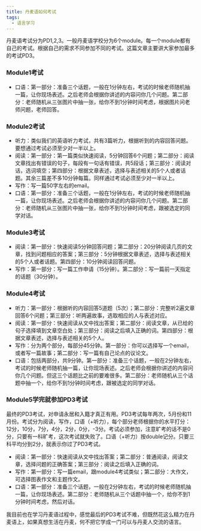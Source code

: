 ```yaml
---
title: 丹麦语如何考试
tags:
  - 语言学习
---
```


丹麦语考试分为PD1,2,3。一般丹麦语学校分为6个module。每一个module都有自己的考试。根据自己的需求不同参加不同的考试。这篇文章主要讲大家参加最多的考试PD3。

### Module1考试
* 口语：第一部分：准备三个话题，一般在1分钟左右，考试的时候老师随机抽一篇，让你现场表述。之后老师会根据你讲述的内容问你几个问题。第二部分：老师随机从三张图片中抽一张，给你不到1分钟时间考虑，根据图片问老师问题，老师回答。

### Module2考试
* 听力：类似我们的英语听力考试，共有3篇听力，根据听到的内容回答问题。要想通过考试必须至少对一半以上。
* 阅读：第一部分：第一篇类似快速阅读，5分钟回答6个问题；第二部分：阅读文章找出有错误的句子，每段有一句话有错误，共5段话；第三部分：阅读对话，选词填空；第四部分：根据文章表述，选择与表述相关的5个人或者话题。其余三篇差不多10分钟每篇。同样通过考试必须至少对一半以上。
* 写作：写一篇50字左右的email。
* 口语：第一部分：准备三个话题，一般在1分钟左右，考试的时候老师随机抽一篇，让你现场表述。之后老师会根据你讲述的内容问你几个问题。第二部分：老师随机从三张图片中抽一张，给你不到1分钟时间考虑，跟被选定的同学对话。

### Module3考试
* 阅读：第一部分：快速阅读5分钟回答问题；第二部分：20分钟阅读几页的文章，找到问题相应的答案；第三部分：5分钟根据文章表述，选择与表述相关的5个人或者话题。第四部分：10分钟阅读回答问题。
* 写作：第一部分：写一篇工作申请（15分钟）。第二部分：写一篇前一天指定的话题（30分钟）。

### Module4考试
* 听力：第一部分：根据听的内容回答5道题（5次）；第二部分：完整听2遍文章回答6个问题；第三部分：听两遍故事，选取相应的人与表述对应。
* 阅读：第一部分：快速阅读从文中找出答案；第二部分：阅读文章，从已给的句子选择填到文章空白处；第三部分：阅读之后填入正确的词。第四部分：根据文章表述，选择与表述相关的5个人。
* 写作：分为两个部分，每部分45分钟。第一部分：你可以选择写一个email，或者写一篇故事；第二部分：写一篇有自己论点的议论文。
* 口语：包括两部分，共9分钟。第一部分：准备三个话题，一般在2分钟左右，考试的时候老师随机抽一篇，让你现场表述。之后老师会根据你讲述的内容问你几个问题。但这三个话题比之前的要难很多。第二部分：老师随机从三个话题中抽一个，给你不到1分钟时间考虑，跟被选定的同学对话。

### Module5学完就参加PD3考试
最终的PD3考试，对申请永居和入籍才真正有用。PD3考试每年两次，5月份和11月份。考试分为阅读，写作，口语（+听力），每个部分老师根据你的水平打分：12分，10分，7分，4分，2分，0分，-3分。考试必须参加，注意旷考的话不是0分，只要有一科旷考，这次考试就失败了。口语（+听力）按double记分。只要三科平均分到2分，就表示你过了PD3考试。

* 阅读：第一部分：快速阅读从文中找出答案；第二部分：普通阅读，阅读文章，选择问题的正确答案；第三部分：阅读之后填入正确的词。
* 写作：第一部分：写一篇email，跟module4考试类似；第二部分：大作文，可选择图表作文和主题作文。
* 口语：第一部分：准备三个话题，一般在2分钟左右，考试的时候老师随机抽一篇，让你现场表述。第二部分：老师随机从三个话题中抽一个，给你不到1分钟时间考虑，然后对话。


我目前也在学习丹麦语过程中，感觉最后的PD3考试不难，但既然花这么精力在丹麦语上，如果真想生活在丹麦，何不把它学成一门可以与丹麦人交流的语言。
